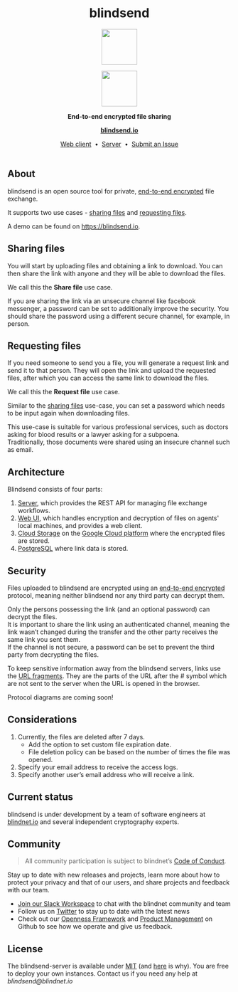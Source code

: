 <h1 align="center">
  blindsend
</h1>

<!-- IF branding -->

<p align=center><img src="https://user-images.githubusercontent.com/7578400/163277439-edd00509-1d1b-4565-a0d3-49057ebeb92a.png#gh-light-mode-only" height="80" /></p>
<p align=center><img src="https://user-images.githubusercontent.com/7578400/163549893-117bbd70-b81a-47fd-8e1f-844911e48d68.png#gh-dark-mode-only" height="80" /></p>

<!-- END IF branding -->

<p align="center">
  <strong>End-to-end encrypted file sharing</strong>
</p>

<p align="center">
  <a href="https://blindsend.io"><strong>blindsend.io</strong></a>
</p>

<p align="center">
  <a href="https://github.com/blindnet-io/blindsend-web-client">Web client</a>
  &nbsp;•&nbsp;
  <a href="https://github.com/blindnet-io/blindsend-server">Server</a>
  &nbsp;•&nbsp;
  <a href="https://github.com/blindnet-io/blindsend/issues">Submit an Issue</a>
  <br>
  <br>
</p>

## About

blindsend is an open source tool for private, [end-to-end encrypted](https://en.wikipedia.org/wiki/End-to-end_encryption) file exchange.   

It supports two use cases - [sharing files](https://github.com/blindnet-io/blindsend#sharing-files) and [requesting files](https://github.com/blindnet-io/blindsend#requesting-files).  

A demo can be found on https://blindsend.io.

## Sharing files

You will start by uploading files and obtaining a link to download. You can then share the link with anyone and they will be able to download the files.  

We call this the **Share file** use case.

If you are sharing the link via an unsecure channel like facebook messenger, a password can be set to additionally improve the security.  You should share the password using a different secure channel, for example, in person.

## Requesting files

If you need someone to send you a file, you will generate a request link and send it to that person. They will open the link and upload the requested files, after which you can access the same link to download the files.

We call this the **Request file** use case.

Similar to the [sharing files](https://github.com/blindnet-io/blindsend#sharing-files) use-case, you can set a password which needs to be input again when downloading files.

This use-case is suitable for various professional services, such as doctors asking for blood results or a lawyer asking for a subpoena.  
Traditionally, those documents were shared using an insecure channel such as email.

## Architecture

Blindsend consists of four parts:
1. [Server](https://github.com/blindnet-io/blindsend-server), which provides the REST API for managing file exchange workflows.
1. [Web UI](https://github.com/blindnet-io/blindsend-web-client), which handles encryption and decryption of files on agents' local machines, and provides a web client.
1. [Cloud Storage](https://cloud.google.com/storage) on the [Google Cloud platform](https://cloud.google.com/) where the encrypted files are stored.
1. [PostgreSQL](https://www.postgresql.org/) where link data is stored.

## Security

Files uploaded to blindsend are encrypted using an [end-to-end encrypted](https://en.wikipedia.org/wiki/End-to-end_encryption) protocol, meaning neither blindsend nor any third party can decrypt them.

Only the persons possessing the link (and an optional password) can decrypt the files.  
It is important to share the link using an authenticated channel, meaning the link wasn’t changed during the transfer and the other party receives the same link you sent them.  
If the channel is not secure, a password can be set to prevent the third party from decrypting the files.

To keep sensitive information away from the blindsend servers, links use the [URL fragments](https://en.wikipedia.org/wiki/URI_fragment). They are the parts of the URL after the # symbol which are not sent to the server when the URL is opened in the browser.

Protocol diagrams are coming soon!

## Considerations

1. Currently, the files are deleted after 7 days. 
    - Add the option to set custom file expiration date.
    - File deletion policy can be based on the number of times the file was opened.
1. Specify your email address to receive the access logs.
1. Specify another user’s email address who will receive a link.

## Current status

blindsend is under development by a team of software engineers at [blindnet.io](https://blindnet.io) and several independent cryptography experts.

## Community

> All community participation is subject to blindnet’s [Code of Conduct][coc].

Stay up to date with new releases and projects, learn more about how to protect your privacy and that of our users, and share projects and feedback with our team.

- [Join our Slack Workspace][chat] to chat with the blindnet community and team
- Follow us on [Twitter][twitter] to stay up to date with the latest news
- Check out our [Openness Framework][openness] and [Product Management][product] on Github to see how we operate and give us feedback.

## License

The blindsend-server is available under [MIT][license] (and [here](https://github.com/blindnet-io/openness-framework/blob/main/docs/decision-records/DR-0001-oss-license.md) is why).
You are free to deploy your own instances. Contact us if you need any help at _blindsend@blindnet.io_

<!-- project's URLs -->
[new-issue]: https://github.com/blindnet-io/blindsend/issues/new/choose
[fork]: https://github.com/blindnet-io/blindsend/fork

<!-- common URLs -->
[openness]: https://github.com/blindnet-io/openness-framework
[product]: https://github.com/blindnet-io/product-management
[request]: https://github.com/blindnet-io/devrel-management/issues/new?assignees=noelmace&labels=request%2Ctriage&template=request.yml&title=%5BRequest%5D%3A+
[chat]: https://join.slack.com/t/blindnet/shared_invite/zt-1arqlhqt3-A8dPYXLbrnqz1ZKsz6ItOg
[twitter]: https://twitter.com/blindnet_io
[docs]: https://blindnet.dev/docs
[changelog]: CHANGELOG.md
[license]: LICENSE
[coc]: https://github.com/blindnet-io/openness-framework/blob/main/CODE_OF_CONDUCT.md
